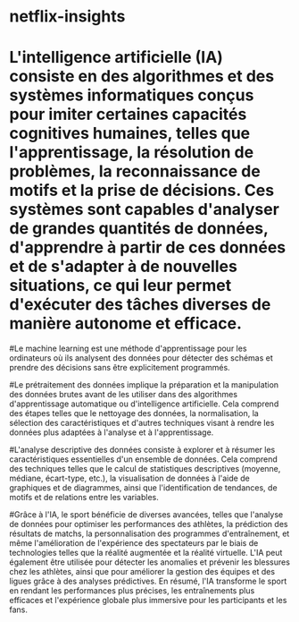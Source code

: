 # netflix-insights

# 
# 
# L'intelligence artificielle (IA) consiste en des algorithmes et des systèmes informatiques conçus pour imiter certaines capacités cognitives humaines, telles que l'apprentissage, la résolution de problèmes, la reconnaissance de motifs et la prise de décisions. Ces systèmes sont capables d'analyser de grandes quantités de données, d'apprendre à partir de ces données et de s'adapter à de nouvelles situations, ce qui leur permet d'exécuter des tâches diverses de manière autonome et efficace.

#Le machine learning est une méthode d'apprentissage pour les ordinateurs où ils analysent des données pour détecter des schémas et prendre des décisions sans être explicitement programmés.

#Le prétraitement des données implique la préparation et la manipulation des données brutes avant de les utiliser dans des algorithmes d'apprentissage automatique ou d'intelligence artificielle. Cela comprend des étapes telles que le nettoyage des données, la normalisation, la sélection des caractéristiques et d'autres techniques visant à rendre les données plus adaptées à l'analyse et à l'apprentissage.

#L'analyse descriptive des données consiste à explorer et à résumer les caractéristiques essentielles d'un ensemble de données. Cela comprend des techniques telles que le calcul de statistiques descriptives (moyenne, médiane, écart-type, etc.), la visualisation de données à l'aide de graphiques et de diagrammes, ainsi que l'identification de tendances, de motifs et de relations entre les variables.


#Grâce à l'IA, le sport bénéficie de diverses avancées, telles que l'analyse de données pour optimiser les performances des athlètes, la prédiction des résultats de matchs, la personnalisation des programmes d'entraînement, et même l'amélioration de l'expérience des spectateurs par le biais de technologies telles que la réalité augmentée et la réalité virtuelle. L'IA peut également être utilisée pour détecter les anomalies et prévenir les blessures chez les athlètes, ainsi que pour améliorer la gestion des équipes et des ligues grâce à des analyses prédictives. En résumé, l'IA transforme le sport en rendant les performances plus précises, les entraînements plus efficaces et l'expérience globale plus immersive pour les participants et les fans.